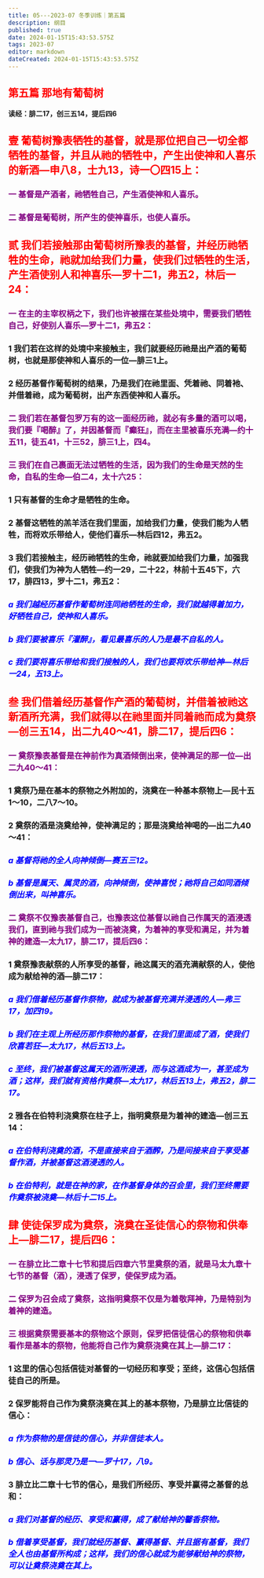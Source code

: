```yaml
---
title: 05---2023-07 冬季训练｜第五篇
description: 纲目
published: true
date: 2024-01-15T15:43:53.575Z
tags: 2023-07
editor: markdown
dateCreated: 2024-01-15T15:43:53.575Z
---
```


## <font color=red>第五篇    那地有葡萄树</font>

**读经：腓二17，创三五14，提后四6**

## <font color=red>壹    葡萄树豫表牺牲的基督，就是那位把自己一切全都牺牲的基督，并且从祂的牺牲中，产生出使神和人喜乐的新酒—申八8，士九13，诗一〇四15上：</font>

### <font color=purple>一    基督是产酒者，祂牺牲自己，产生酒使神和人喜乐。</font>

### <font color=purple>二    基督是葡萄树，所产生的使神喜乐，也使人喜乐。</font>

## <font color=red>贰    我们若接触那由葡萄树所豫表的基督，并经历祂牺牲的生命，祂就加给我们力量，使我们过牺牲的生活，产生酒使别人和神喜乐—罗十二1，弗五2，林后一24：</font>

### <font color=purple>一    在主的主宰权柄之下，我们也许被摆在某些处境中，需要我们牺牲自己，好使别人喜乐—罗十二1，弗五2：</font>

### 1    我们若在这样的处境中来接触主，我们就要经历祂是出产酒的葡萄树，也就是那使神和人喜乐的一位—腓三1上。

### 2    经历基督作葡萄树的结果，乃是我们在祂里面、凭着祂、同着衪、并借着祂，成为葡萄树，出产东西使神和人喜乐。

### <font color=purple>二    我们若在基督包罗万有的这一面经历祂，就必有多量的酒可以喝，我们要『喝醉』了，并因基督而『癫狂』，而在主里被喜乐充满—约十五11，徒五41，十三52，腓三1上，四4。</font>

### <font color=purple>三    我们在自己裹面无法过牺牲的生活，因为我们的生命是天然的生命，自私的生命—伯二4，太十六25：</font>

### 1    只有基督的生命才是牺牲的生命。

### 2    基督这牺牲的羔羊活在我们里面，加给我们力量，使我们能为人牺牲，而将欢乐带给人，使他们喜乐—林后四12，弗五2。

### 3    我们若接触主，经历祂牺牲的生命，祂就要加给我们力量，加强我们，使我们为神为人牺牲—约一29，二十22，林前十五45下，六17，腓四13，罗十二1，弗五2：

### *<font color=blue>a    我们越经历基督作葡萄树连同祂牺牲的生命，我们就越得着加力，好牺牲自己，使神和人喜乐。</font>*

### *<font color=blue>b    我们要被喜乐『灌醉』，看见最喜乐的人乃是最不自私的人。</font>*

### *<font color=blue>c    我们要将喜乐带给和我们接触的人，我们也要将欢乐带给神—林后一24，五13上。</font>*

## <font color=red>叁    我们借着经历基督作产酒的葡萄树，并借着被祂这新酒所充满，我们就得以在祂里面并同着祂而成为奠祭—创三五14，出二九40～41，腓二17，提后四6：</font>

### <font color=purple>一    奠祭豫表基督是在神前作为真酒倾倒出来，使神满足的那一位—出二九40～41：</font>

### 1    奠祭乃是在基本的祭物之外附加的，浇奠在一种基本祭物上—民十五1～10，二八7～10。

### 2    奠祭的酒是浇奠给神，使神满足的；那是浇奠给神喝的—出二九40～41：

### *<font color=blue>a    基督将祂的全人向神倾倒—赛五三12。</font>*

### *<font color=blue>b    基督是属天、属灵的酒，向神倾倒，使神喜悦；祂将自己如同酒倾倒出来，叫神喜乐。</font>*

### <font color=purple>二    奠祭不仅豫表基督自己，也豫表这位基督以祂自己作属天的酒浸透我们，直到祂与我们成为一而被浇奠，为着神的享受和满足，并为着神的建造—太九17，腓二17，提后四6：</font>

### 1    奠祭豫表献祭的人所享受的基督，祂这属天的酒充满献祭的人，使他成为献给神的酒—腓二17：

### *<font color=blue>a    我们借着经历基督作祭物，就成为被基督充满并浸透的人—弗三17，加四19。</font>*

### *<font color=blue>b    我们在主观上所经历那作祭物的基督，在我们里面成了酒，使我们欣喜若狂—太九17，林后五13上。</font>*

### *<font color=blue>c    至终，我们被基督这属天的酒所浸透，而与这酒成为一，甚至成为酒；这样，我们就有资格作奠祭—太九17，林后五13上，弗五2，腓二17。</font>*

### 2    雅各在伯特利浇奠祭在柱子上，指明奠祭是为着神的建造—创三五14：

### *<font color=blue>a    在伯特利浇奠的酒，不是直接来自于酒醡，乃是间接来自于享受基督作酒，并被基督这酒浸透的人。</font>*

### *<font color=blue>b    在伯特利，就是在神的家，在作基督身体的召会里，我们至终需要作奠祭被浇奠—林后十二15上。</font>*

## <font color=red>肆    使徒保罗成为奠祭，浇奠在圣徒信心的祭物和供奉上—腓二17，提后四6：</font>

### <font color=purple>一    在腓立比二章十七节和提后四章六节里奠祭的酒，就是马太九章十七节的基督（酒），浸透了保罗，使保罗成为酒。</font>

### <font color=purple>二    保罗为召会成了奠祭，这指明奠祭不仅是为着敬拜神，乃是特别为着神的建造。</font>

### <font color=purple>三    根据奠祭需要基本的祭物这个原则，保罗把信徒信心的祭物和供奉看作是基本的祭物，他能将自己作为奠祭浇奠在其上—腓二17：</font>

### 1    这里的信心包括信徒对基督的一切经历和享受；至终，这信心包括信徒自己的所是。

### 2    保罗能将自己作为奠祭浇奠在其上的基本祭物，乃是腓立比信徒的信心：

### *<font color=blue>a    作为祭物的是信徒的信心，并非信徒本人。</font>*

### *<font color=blue>b    信心、话与那灵乃是一—罗十17，八9。</font>*

### 3    腓立比二章十七节的信心，是我们所经历、享受并赢得之基督的总和：

### *<font color=blue>a    我们对基督的经历、享受和赢得，成了献给神的馨香祭物。</font>*

### *<font color=blue>b    借着享受基督，我们就经历基督、赢得基督、并且据有基督，我们全人也由基督所构成；这样，我们的信心就成为能够献给神的祭物，可以让奠祭浇奠在其上。</font>*

<!-- Google tag (gtag.js) -->

<script async src="https://www.googletagmanager.com/gtag/js?id=G-1P8709Z16T"></script>

<script>

 window.dataLayer = window.dataLayer || [];

 function gtag(){dataLayer.push(arguments);}

 gtag('js', new Date());



 gtag('config', 'G-1P8709Z16T');

</script>